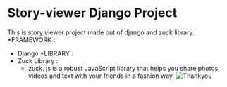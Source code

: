 # Story-viewer Django Project
This is story viewer project made out of django and zuck library.
*FRAMEWORK :
  * Django
*LIBRARY :
  * Zuck Library :
    * zuck. js is a robust JavaScript library that helps you share photos, videos and text with your friends in a fashion way.
![Thankyou](https://thumbs.dreamstime.com/b/thank-you-heart-icon-stock-vector-thank-you-heart-icon-vector-164556606.jpg)
